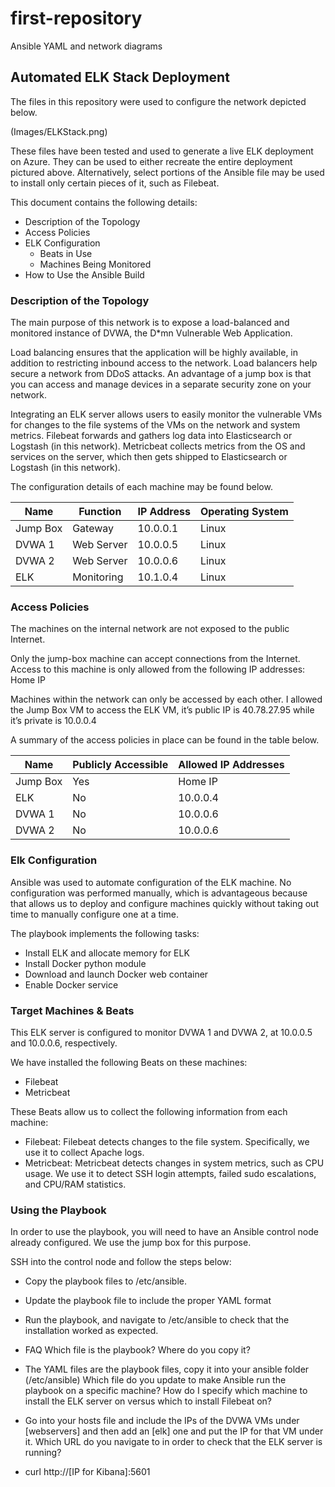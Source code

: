 # first-repository
Ansible YAML and network diagrams

## Automated ELK Stack Deployment

The files in this repository were used to configure the network depicted below.

(Images/ELKStack.png)

These files have been tested and used to generate a live ELK deployment on Azure. They can be used to either recreate the entire deployment pictured above. Alternatively, select portions of the Ansible file may be used to install only certain pieces of it, such as Filebeat.

This document contains the following details:
- Description of the Topology
- Access Policies
- ELK Configuration
  - Beats in Use
  - Machines Being Monitored
- How to Use the Ansible Build


### Description of the Topology

The main purpose of this network is to expose a load-balanced and monitored instance of DVWA, the D*mn Vulnerable Web Application.

Load balancing ensures that the application will be highly available, in addition to restricting inbound access to the network.
Load balancers help secure a network from DDoS attacks. An advantage of a jump box is that you can access and manage devices in a separate security zone on your network.

Integrating an ELK server allows users to easily monitor the vulnerable VMs for changes to the file systems of the VMs on the network and system metrics.
Filebeat forwards and gathers log data into Elasticsearch or Logstash (in this network).
Metricbeat collects metrics from the OS and services on the server, which then gets shipped to Elasticsearch or Logstash (in this network).

The configuration details of each machine may be found below.


| Name     | Function   | IP Address | Operating System |
|----------|------------|------------|------------------|
| Jump Box | Gateway    | 10.0.0.1   | Linux            |
| DVWA 1   | Web Server | 10.0.0.5   | Linux            |
| DVWA 2   | Web Server | 10.0.0.6   | Linux            |
| ELK      | Monitoring | 10.1.0.4   | Linux            |

### Access Policies

The machines on the internal network are not exposed to the public Internet. 

Only the jump-box machine can accept connections from the Internet. Access to this machine is only allowed from the following IP addresses: Home IP

Machines within the network can only be accessed by each other.
I allowed the Jump Box VM to access the ELK VM, it’s public IP is 40.78.27.95 while it’s private is 10.0.0.4

A summary of the access policies in place can be found in the table below.


| Name     | Publicly Accessible | Allowed IP Addresses |
|----------|---------------------|----------------------|
| Jump Box | Yes                 | Home IP              |
| ELK      | No                  | 10.0.0.4             |
| DVWA 1   | No                  | 10.0.0.6             |
| DVWA 2   | No                  | 10.0.0.6             |

### Elk Configuration

Ansible was used to automate configuration of the ELK machine. No configuration was performed manually, which is advantageous because that allows us to deploy and configure machines quickly without taking out time to manually configure one at a time.

The playbook implements the following tasks:
- Install ELK and allocate memory for ELK
- Install Docker python module
- Download and launch Docker web container
- Enable Docker service


### Target Machines & Beats
This ELK server is configured to monitor DVWA 1 and DVWA 2, at 10.0.0.5 and 10.0.0.6, respectively.

We have installed the following Beats on these machines:

- Filebeat
- Metricbeat

These Beats allow us to collect the following information from each machine:

- Filebeat: Filebeat detects changes to the file system. Specifically, we use it to collect Apache logs.
- Metricbeat: Metricbeat detects changes in system metrics, such as CPU usage. We use it to detect SSH login attempts, failed sudo escalations, and CPU/RAM statistics.

### Using the Playbook
In order to use the playbook, you will need to have an Ansible control node already configured. We use the jump box for this purpose.

SSH into the control node and follow the steps below:
- Copy the playbook files to /etc/ansible.
- Update the playbook file to include the proper YAML format
- Run the playbook, and navigate to /etc/ansible to check that the installation worked as expected.

 - FAQ
Which file is the playbook? Where do you copy it?
 - The YAML files are the playbook files, copy it into your ansible folder (/etc/ansible)
Which file do you update to make Ansible run the playbook on a specific machine? How do I specify which machine to install the ELK server on versus which to install Filebeat on?
 - Go into your hosts file and include the IPs of the DVWA VMs under [webservers] and then add an [elk] one and put the IP for that VM under it. 
Which URL do you navigate to in order to check that the ELK server is running?
 - curl http://[IP for Kibana]:5601
